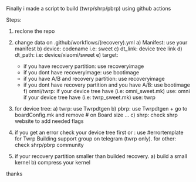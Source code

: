 Finally i made a script to build (twrp/shrp/pbrp) using github actions

Steps:

1) reclone the repo

2) change data on .github/workflows/(recovery).yml
 a) Manifest: use your manifest
 b) device: codename i.e: sweet
 c) dt_link: device tree link
 d) dt_path: i.e: device/xiaomi/sweet
 e) target: 
    - if you have recovery partition: use recoveryimage
    - if you dont have recoveryimage: use bootimage
    - if you have A/B and recovery partition: use recoveryimage
    - if you dont have recovery partition and you have A/B: use bootimage
 f) omni/twrp: if your device tree have (i.e: omni_sweet.mk) use: omni
               if your device tree have (i.e: twrp_sweet.mk) use: twrp

3) for device tree: 
   a) twrp: use Twrpdtgen
   b) pbrp: use Twrpdtgen + go to boardConfig.mk and remove # on Board size ...
   c) shrp: check shrp website to add needed flags

4) if you get an error check your device tree first
   or : use #errortemplate for Twrp Building support group on telegram (twrp only).
   for other: check shrp/pbrp community

5) if your recovery partition smaller than builded recovery. 
   a) build a small kernel
   b) compress your kernel

thanks
